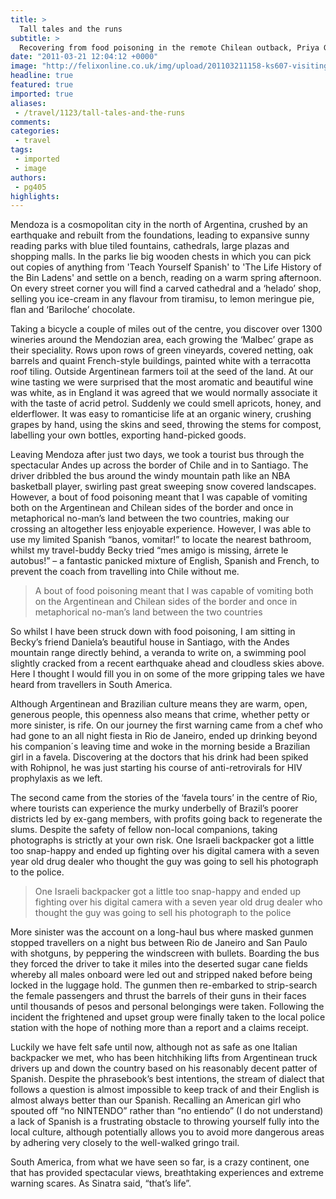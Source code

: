 ```yaml
---
title: >
  Tall tales and the runs
subtitle: >
  Recovering from food poisoning in the remote Chilean outback, Priya Garg retells some of the prominent anecdotes circulating South America’s beloved gringo trail
date: "2011-03-21 12:04:12 +0000"
image: "http://felixonline.co.uk/img/upload/201103211158-ks607-visiting.jpg"
headline: true
featured: true
imported: true
aliases:
 - /travel/1123/tall-tales-and-the-runs
comments:
categories:
 - travel
tags:
 - imported
 - image
authors:
 - pg405
highlights:
---
```


Mendoza is a cosmopolitan city in the north of Argentina, crushed by an earthquake and rebuilt from the foundations, leading to expansive sunny reading parks with blue tiled fountains, cathedrals, large plazas and shopping malls. In the parks lie big wooden chests in which you can pick out copies of anything from 'Teach Yourself Spanish' to 'The Life History of the Bin Ladens' and settle on a bench, reading on a warm spring afternoon. On every street corner you will find a carved cathedral and a ‘helado’ shop, selling you ice-cream in any flavour from tiramisu, to lemon meringue pie, flan and ‘Bariloche’ chocolate.

Taking a bicycle a couple of miles out of the centre, you discover over 1300 wineries around the Mendozian area, each growing the ‘Malbec’ grape as their speciality. Rows upon rows of green vineyards, covered netting, oak barrels and quaint French-style buildings, painted white with a terracotta roof tiling. Outside Argentinean farmers toil at the seed of the land. At our wine tasting we were surprised that the most aromatic and beautiful wine was white, as in England it was agreed that we would normally associate it with the taste of acrid petrol. Suddenly we could smell apricots, honey, and elderflower. It was easy to romanticise life at an organic winery, crushing grapes by hand, using the skins and seed, throwing the stems for compost, labelling your own bottles, exporting hand-picked goods.

Leaving Mendoza after just two days, we took a tourist bus through the spectacular Andes up across the border of Chile and in to Santiago. The driver dribbled the bus around the windy mountain path like an NBA basketball player, swirling past great sweeping snow covered landscapes. However, a bout of food poisoning meant that I was capable of vomiting both on the Argentinean and Chilean sides of the border and once in metaphorical no-man’s land between the two countries, making our crossing an altogether less enjoyable experience. However, I was able to use my limited Spanish “banos, vomitar!” to locate the nearest bathroom, whilst my travel-buddy Becky tried “mes amigo is missing, árrete le autobus!” – a fantastic panicked mixture of English, Spanish and French, to prevent the coach from travelling into Chile without me.

> A bout of food poisoning meant that I was capable of vomiting both on the Argentinean and Chilean sides of the border and once in metaphorical no-man’s land between the two countries

So whilst I have been struck down with food poisoning, I am sitting in Becky’s friend Daniela’s beautiful house in Santiago, with the Andes mountain range directly behind, a veranda to write on, a swimming pool slightly cracked from a recent earthquake ahead and cloudless skies above. Here I thought I would fill you in on some of the more gripping tales we have heard from travellers in South America.

Although Argentinean and Brazilian culture means they are warm, open, generous people, this openness also means that crime, whether petty or more sinister, is rife. On our journey the first warning came from a chef who had gone to an all night fiesta in Rio de Janeiro, ended up drinking beyond his companion´s leaving time and woke in the morning beside a Brazilian girl in a favela. Discovering at the doctors that his drink had been spiked with Rohipnol, he was just starting his course of anti-retrovirals for HIV prophylaxis as we left.

The second came from the stories of the ‘favela tours’ in the centre of Rio, where tourists can experience the murky underbelly of Brazil’s poorer districts led by ex-gang members, with profits going back to regenerate the slums. Despite the safety of fellow non-local companions, taking photographs is strictly at your own risk. One Israeli backpacker got a little too snap-happy and ended up fighting over his digital camera with a seven year old drug dealer who thought the guy was going to sell his photograph to the police.

> One Israeli backpacker got a little too snap-happy and ended up fighting over his digital camera with a seven year old drug dealer who thought the guy was going to sell his photograph to the police

More sinister was the account on a long-haul bus where masked gunmen stopped travellers on a night bus between Rio de Janeiro and San Paulo with shotguns, by peppering the windscreen with bullets. Boarding the bus they forced the driver to take it miles into the deserted sugar cane fields whereby all males onboard were led out and stripped naked before being locked in the luggage hold. The gunmen then re-embarked to strip-search the female passengers and thrust the barrels of their guns in their faces until thousands of pesos and personal belongings were taken. Following the incident the frightened and upset group were finally taken to the local police station with the hope of nothing more than a report and a claims receipt.

Luckily we have felt safe until now, although not as safe as one Italian backpacker we met, who has been hitchhiking lifts from Argentinean truck drivers up and down the country based on his reasonably decent patter of Spanish. Despite the phrasebook’s best intentions, the stream of dialect that follows a question is almost impossible to keep track of and their English is almost always better than our Spanish. Recalling an American girl who spouted off “no NINTENDO” rather than “no entiendo” (I do not understand) a lack of Spanish is a frustrating obstacle to throwing yourself fully into the local culture, although potentially allows you to avoid more dangerous areas by adhering very closely to the well-walked gringo trail.

South America, from what we have seen so far, is a crazy continent, one that has provided spectacular views, breathtaking experiences and extreme warning scares. As Sinatra said, “that’s life”.
